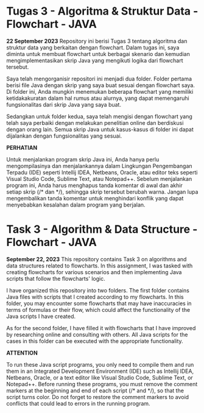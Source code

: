 # Tugas 3 - Algoritma & Struktur Data - Flowchart - JAVA

**22 September 2023**
Repository ini berisi Tugas 3 tentang algoritma dan struktur data yang berkaitan dengan flowchart. Dalam tugas ini, saya diminta untuk membuat flowchart untuk berbagai skenario dan kemudian mengimplementasikan skrip Java yang mengikuti logika dari flowchart tersebut.

Saya telah mengorganisir repositori ini menjadi dua folder. Folder pertama berisi file Java dengan skrip yang saya buat sesuai dengan flowchart saya. Di folder ini, Anda mungkin menemukan beberapa flowchart yang memiliki ketidakakuratan dalam hal rumus atau alurnya, yang dapat memengaruhi fungsionalitas dari skrip Java yang saya buat.

Sedangkan untuk folder kedua, saya telah mengisi dengan flowchart yang telah saya perbaiki dengan melakukan penelitian online dan berdiskusi dengan orang lain. Semua skrip Java untuk kasus-kasus di folder ini dapat dijalankan dengan fungsionalitas yang sesuai.

**PERHATIAN**

Untuk menjalankan program skrip Java ini, Anda hanya perlu mengompilasinya dan menjalankannya dalam Lingkungan Pengembangan Terpadu (IDE) seperti Intellij IDEA, Netbeans, Oracle, atau editor teks seperti Visual Studio Code, Sublime Text, atau Notepad++. Sebelum menjalankan program ini, Anda harus menghapus tanda komentar di awal dan akhir setiap skrip (/* dan */), sehingga skrip tersebut berubah warna. Jangan lupa mengembalikan tanda komentar untuk menghindari konflik yang dapat menyebabkan kesalahan dalam program yang berjalan.


# Task 3 - Algorithm & Data Structure - Flowchart - JAVA

**September 22, 2023**
This repository contains Task 3 on algorithms and data structures related to flowcharts. In this assignment, I was tasked with creating flowcharts for various scenarios and then implementing Java scripts that follow the flowcharts' logic.

I have organized this repository into two folders. The first folder contains Java files with scripts that I created according to my flowcharts. In this folder, you may encounter some flowcharts that may have inaccuracies in terms of formulas or their flow, which could affect the functionality of the Java scripts I have created.

As for the second folder, I have filled it with flowcharts that I have improved by researching online and consulting with others. All Java scripts for the cases in this folder can be executed with the appropriate functionality.

**ATTENTION**

To run these Java script programs, you only need to compile them and run them in an Integrated Development Environment (IDE) such as Intellij IDEA, Netbeans, Oracle, or a text editor like Visual Studio Code, Sublime Text, or Notepad++. Before running these programs, you must remove the comment markers at the beginning and end of each script (/* and */), so that the script turns color. Do not forget to restore the comment markers to avoid conflicts that could lead to errors in the running program.


